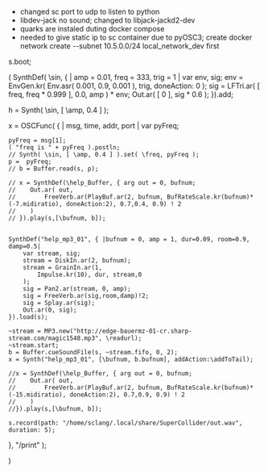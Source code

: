 - changed sc port to udp to listen to python
- libdev-jack no sound; changed to libjack-jackd2-dev
- quarks are instaled duting docker compose
- needed to give static ip to sc container due to pyOSC3; create docker network create --subnet 10.5.0.0/24 local_network_dev first

s.boot;

(
SynthDef( \sin, { | amp = 0.01, freq = 333, trig = 1 |
    var env, sig;
    env = EnvGen.kr( Env.asr( 0.001, 0.9, 0.001 ), trig, doneAction: 0 );
    sig = LFTri.ar( [ freq, freq * 0.999 ], 0.0, amp ) * env;
    Out.ar( [ 0 ], sig * 0.6 );
}).add;


h = Synth( \sin, [ \amp, 0.4 ] );

x = OSCFunc( { | msg, time, addr, port |
    var pyFreq;

    pyFreq = msg[1];
    ( "freq is " + pyFreq ).postln;
    // Synth( \sin, [ \amp, 0.4 ] ).set( \freq, pyFreq );
   	p =  pyFreq;
	// b = Buffer.read(s, p);

	// x = SynthDef(\help_Buffer, { arg out = 0, bufnum;
	//    Out.ar( out,
	//        FreeVerb.ar(PlayBuf.ar(2, bufnum, BufRateScale.kr(bufnum)* (-7.midiratio), doneAction:2), 0.7,0.4, 0.9) ! 2
	//    )
	// }).play(s,[\bufnum, b]);


	SynthDef("help_mp3_01", { |bufnum = 0, amp = 1, dur=0.09, room=0.9, damp=0.5|
	    var stream, sig;
	    stream = DiskIn.ar(2, bufnum);
		stream = GrainIn.ar(1,
			Impulse.kr(10), dur, stream,0
		);
		sig = Pan2.ar(stream, 0, amp);
		sig = FreeVerb.ar(sig,room,damp)!2;
		sig = Splay.ar(sig);
	    Out.ar(0, sig);
	}).load(s);

	~stream = MP3.new("http://edge-bauermz-01-cr.sharp-stream.com/magic1548.mp3", \readurl);
	~stream.start;
	b = Buffer.cueSoundFile(s, ~stream.fifo, 0, 2);
	x = Synth("help_mp3_01", [\bufnum, b.bufnum], addAction:\addToTail);

	//x = SynthDef(\help_Buffer, { arg out = 0, bufnum;
	//    Out.ar( out,
	//        FreeVerb.ar(PlayBuf.ar(2, bufnum, BufRateScale.kr(bufnum)* (-15.midiratio), doneAction:2), 0.7,0.9, 0.9) ! 2
	//    )
	//}).play(s,[\bufnum, b]);

    s.record(path: "/home/sclang/.local/share/SuperCollider/out.wav", duration: 5);

}, "/print" );




)
